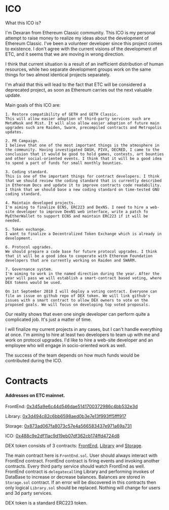# ICO

 What this ICO is?

I'm Dexaran from Ethereum Classic community. This ICO is my personal attempt to raise money to realize my ideas about the development of Ethereum Classic. I've been a volunteer developer since this project comes to existence. I don't agree with the current visions of the development of ETC, and it seems that we are moving in wrong direction.

I think that current situation is a result of an inefficient distribution of human resources, while two separate development groups work on the same things for two almost identical projects separately.

I'm afraid that this will lead to the fact that ETC will be considered a deprecated project, as soon as Ethereum carries out the next valuable update.



Main goals of this ICO are:


    1. Restore compatibility of GETH and GETH Classic.
    This will allow easier adoption of third-party services such are MetaMask and Mist. It will also allow easier adoption of future main upgrades such are Raiden, Swarm, precompiled contracts and Metropolis updates.

    2. PR Campaign.
    I believe that one of the most important things is the atmosphere in the community. Having investigated DASH, PIVX, DECRED, I came to the conclusion that it would be good to hold games, contests, art bounties and other social-oriented events. I think that it will be a good idea to spend a part of funds for small monthly bounties.

    3. Coding standard.
    This is one of the important things for contract developers. I think that we should review the coding standard that is currently described in Ethereum Docs and update it to improve contracts code readability. I think that we should base a new coding standard on time-tested GNU coding standard.

    4. Maintain developed projects.
    I'm aiming to finalize ECNS, ERC223 and DexNS. I need to hire a web-site developer to improve DexNS web interface, write a patch fo MyEtherWallet to support ECNS and maintain ERC223 if it will be needed.

    5. Token exchange.
    I want to finalize a Decentralized Token Exchange which is already in development.

    6. Protocol upgrades.
    We should prepare a code base for future protocol upgrades. I think that it will be a good idea to cooperate with Ethereum Foundation developers that are currently working on Raiden and SWARM.

    7. Governance system.
    I'm aiming to work in the named direction during the year. After the year will pass we will establish a smart-contract based voting, where DEX tokens would be used.

    On 1st September 2018 I will deploy a voting contract. Everyone can file an issue on github repo of DEX token. We will link github's issues with a smart contract to allow DEX owners to vote on the proposed goals. We will focus on developing top voted proposals.

Our reality shows that even one single developer can perform quite a complicated job. It's just a matter of time.

I will finalize my current projects in any cases, but I can't handle everything at once. I'm aiming to hire at least two developers to team up with me and work on protocol upgrades. I'd like to hire a web-site developer and an employee who will engage in socio-oriented work as well.

The success of the team depends on how much funds would be contributed during the ICO.


# Contracts

#### Addresses on ETC mainnet.

FrontEnd: [0x345a9e6c44d546dae5141700372986c4bb532e3d](http://gastracker.io/addr/0x345a9e6c44d546dae5141700372986c4bb532e3d)

Library:  [0x3d494c82c6bb6598aed0b3e7e13f993ff5fff917](http://gastracker.io/addr/0x3d494c82c6bb6598aed0b3e7e13f993ff5fff917)

Storage:  [0x873ad067fa8073c57e4a566583437e971a69a731](http://gastracker.io/addr/0x873ad067fa8073c57e4a566583437e971a69a731)

ICO:      [0x488c9e2df11ac9d19eb07df362cb174ffd4724d8](http://gastracker.io/addr/0x488c9e2df11ac9d19eb07df362cb174ffd4724d8)

DEX token consists of 3 contracts: [FrontEnd](https://github.com/Dexaran/ICO/blob/master/ERC223_Simple_Token/FrontEnd.sol), [Library](https://github.com/Dexaran/ICO/blob/master/ERC223_Simple_Token/Library.sol) and [Storage](https://github.com/Dexaran/ICO/blob/master/ERC223_Simple_Token/Storage.sol).



The main contract here is `FrontEnd.sol`.
User should always interact with FrontEnd contract. FrontEnd contract is firing events and invoking another contracts. Every third party service should watch FrontEnd as well. FrontEnd contract is `delegatecall`ing Library and performing invokes of DataBase to increase or decrease balances. Balances are stored in `Storage.sol` contract. If an error will be discovered in this contracts then only logical `Library.sol` should be replaced. Nothing will change for users and 3d party services.

DEX token is a standard ERC223 token.
